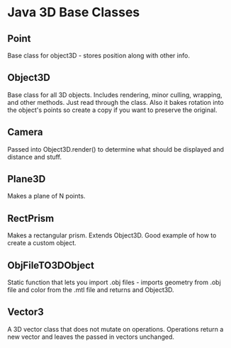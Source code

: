 # Java 3D Base Classes
## Point
Base class for object3D - stores position along with other info.
## Object3D
Base class for all 3D objects. Includes rendering, minor culling, wrapping, and other methods. Just read through the class. Also it bakes rotation into the object's points so create a copy if you want to preserve the original.
## Camera
Passed into Object3D.render() to determine what should be displayed and distance and stuff.
## Plane3D
Makes a plane of N points. 
## RectPrism
Makes a rectangular prism. Extends Object3D. Good example of how to create a custom object.
## ObjFileTO3DObject
Static function that lets you import .obj files - imports geometry from .obj file and color from the .mtl file and returns and Object3D.
## Vector3 
A 3D vector class that does not mutate on operations. Operations return a new vector and leaves the passed in vectors unchanged.
